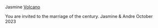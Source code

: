 Jasmine 
[Volcano](https://blogs-images.forbes.com/trevornace/files/2016/08/Sakurajima-eruption-volcano-1200x764.jpg?width=960)

You are invited to the marriage of the century. Jasmine & Andre 
October 2023 
